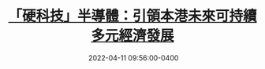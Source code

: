 ---
layout: post
title: <a href='https://www.master-insight.com/%e3%80%8c%e7%a1%ac%e7%a7%91%e6%8a%80%e3%80%8d%e5%8d%8a%e5%b0%8e%e9%ab%94%ef%bc%9a%e5%bc%95%e9%a0%98%e6%9c%ac%e6%b8%af%e6%9c%aa%e4%be%86%e5%8' target="_blank">「硬科技」半導體：引領本港未來可持續多元經濟發展</a> 
date:  2022-04-11 09:56:00-0400
description: 
tags: Reindustrialization
# categories: sample-posts
---